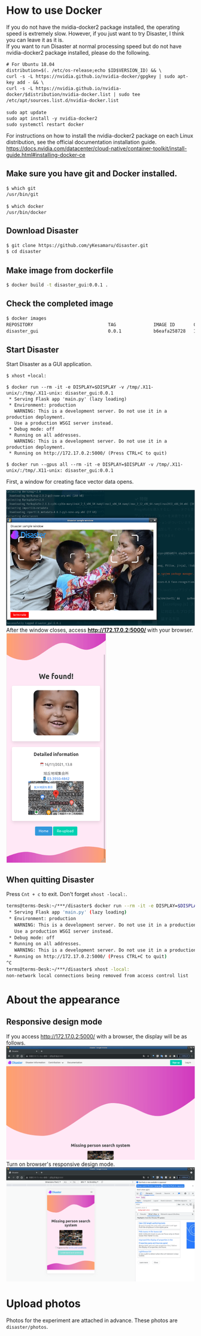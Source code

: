 # How to use Docker
If you do not have the nvidia-docker2 package installed, the operating speed is extremely slow. However, if you just want to try Disaster, I think you can leave it as it is.  
If you want to run Disaster at normal processing speed but do not have nvidia-docker2 package installed, please do the following.  
```bash:Install nvidia-docker2 package
# For Ubuntu 18.04
distribution=$(. /etc/os-release;echo $ID$VERSION_ID) && \
curl -s -L https://nvidia.github.io/nvidia-docker/gpgkey | sudo apt-key add - && \
curl -s -L https://nvidia.github.io/nvidia-docker/$distribution/nvidia-docker.list | sudo tee /etc/apt/sources.list.d/nvidia-docker.list

sudo apt update
sudo apt install -y nvidia-docker2
sudo systemctl restart docker
```
For instructions on how to install the nvidia-docker2 package on each Linux distribution, see the official documentation installation guide.  
https://docs.nvidia.com/datacenter/cloud-native/container-toolkit/install-guide.html#installing-docker-ce  

## Make sure you have git and Docker installed.
```bash:
$ which git
/usr/bin/git

$ which docker
/usr/bin/docker
```

## Download Disaster
```bash
$ git clone https://github.com/yKesamaru/disaster.git
$ cd disaster
```
## Make image from dockerfile
```bash
$ docker build -t disaster_gui:0.0.1 .
```
## Check the completed image
```bash
$ docker images
REPOSITORY                            TAG              IMAGE ID       CREATED          SIZE
disaster_gui                          0.0.1            b6eafa258728   19 minutes ago   2.2GB
```
## Start Disaster
Start Disaster as a GUI application.
```bash:Allow access to the X server from localhost.
$ xhost +local:
```

```bash:If you don't have nvidia-docker2 package installed
$ docker run --rm -it -e DISPLAY=$DISPLAY -v /tmp/.X11-unix/:/tmp/.X11-unix: disaster_gui:0.0.1
 * Serving Flask app 'main.py' (lazy loading)
 * Environment: production
   WARNING: This is a development server. Do not use it in a production deployment.
   Use a production WSGI server instead.
 * Debug mode: off
 * Running on all addresses.
   WARNING: This is a development server. Do not use it in a production deployment.
 * Running on http://172.17.0.2:5000/ (Press CTRL+C to quit)
```
```bash:If you have nvidia-docker2 package installed
$ docker run --gpus all --rm -it -e DISPLAY=$DISPLAY -v /tmp/.X11-unix/:/tmp/.X11-unix: disaster_gui:0.0.1

```

First, a window for creating face vector data opens.  

![](./img/creating_numerical_face_data_window-fs8.png)
After the window closes, access <strong> http://172.17.0.2:5000/ </strong> with your browser.  
![](./img/Disaster_web_application-fs8.png)

## When quitting Disaster
Press `Cnt + c` to exit. Don't forget `xhost -local:`. 
```bash
terms@terms-Desk:~/***/disaster$ docker run --rm -it -e DISPLAY=$DISPLAY -v /tmp/.X11-unix/:/tmp/.X11-unix: disaster_gui:0.0.1
 * Serving Flask app 'main.py' (lazy loading)
 * Environment: production
   WARNING: This is a development server. Do not use it in a production deployment.
   Use a production WSGI server instead.
 * Debug mode: off
 * Running on all addresses.
   WARNING: This is a development server. Do not use it in a production deployment.
 * Running on http://172.17.0.2:5000/ (Press CTRL+C to quit)
^C
terms@terms-Desk:~/***/disaster$ xhost -local:
non-network local connections being removed from access control list
```

# About the appearance
## Responsive design mode  
If you access http://172.17.0.2:5000/ with a browser, the display will be as follows.   
![top_page](img/top_page.png)  
Turn on browser's responsive design mode.  
![responsive](img/responsive.png)  

# Upload photos
Photos for the experiment are attached in advance.
These photos are `disaster/photos`.


